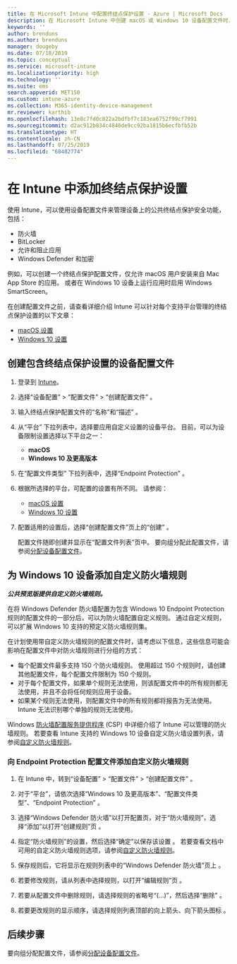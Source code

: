 ```yaml
---
title: 在 Microsoft Intune 中配置终结点保护设置 - Azure | Microsoft Docs
description: 在 Microsoft Intune 中创建 macOS 或 Windows 10 设备配置文件时，创建终结点保护设置。
keywords: ''
author: brenduns
ms.author: brenduns
manager: dougeby
ms.date: 07/18/2019
ms.topic: conceptual
ms.service: microsoft-intune
ms.localizationpriority: high
ms.technology: ''
ms.suite: ems
search.appverid: MET150
ms.custom: intune-azure
ms.collection: M365-identity-device-management
mr.reviewer: karthib
ms.openlocfilehash: 13e8c7fd0c822a2bdfbf7c183ea6752f99cf7991
ms.sourcegitcommit: d2ac912b834c4840de9cc92ba1815b6ecfbfb52b
ms.translationtype: HT
ms.contentlocale: zh-CN
ms.lasthandoff: 07/25/2019
ms.locfileid: "68482774"
---
```

# <a name="add-endpoint-protection-settings-in-intune"></a>在 Intune 中添加终结点保护设置  

使用 Intune，可以使用设备配置文件来管理设备上的公共终结点保护安全功能，包括：  
- 防火墙   
- BitLocker  
- 允许和阻止应用  
- Windows Defender 和加密  

例如，可以创建一个终结点保护配置文件，仅允许 macOS 用户安装来自 Mac App Store 的应用。 或者在 Windows 10 设备上运行应用时启用 Windows SmartScreen。  

在创建配置文件之前，请查看详细介绍 Intune 可以针对每个支持平台管理的终结点保护设置的以下文章：  
   - [macOS 设置](endpoint-protection-macos.md)  
   - [Windows 10 设置](endpoint-protection-windows-10.md)  

## <a name="create-a-device-profile-containing-endpoint-protection-settings"></a>创建包含终结点保护设置的设备配置文件  

1. 登录到 [Intune](https://go.microsoft.com/fwlink/?linkid=2090973)。  
3. 选择“设备配置” > “配置文件” > “创建配置文件”    。  
4. 输入终结点保护配置文件的“名称”和“描述”   。  
5. 从“平台”  下拉列表中，选择要应用自定义设置的设备平台。 目前，可以为设备限制设置选择以下平台之一：  
   - **macOS**  
   - **Windows 10 及更高版本**  
6. 在“配置文件类型”  下拉列表中，选择“Endpoint Protection”  。  
7. 根据所选择的平台，可配置的设置有所不同。 请参阅：  
   - [macOS 设置](endpoint-protection-macos.md)  
   - [Windows 10 设置](endpoint-protection-windows-10.md)  

8. 配置适用的设置后，选择“创建配置文件”页上的“创建”   。  

   配置文件随即创建并显示在“配置文件列表”页中。 要向组分配此配置文件，请参阅[分配设备配置文件](device-profile-assign.md)。  

## <a name="add-custom-firewall-rules-for-windows-10-devices"></a>为 Windows 10 设备添加自定义防火墙规则  
***公共预览版提供自定义防火墙规则。***  

在将 Windows Defender 防火墙配置为包含 Windows 10 Endpoint Protection 规则的配置文件的一部分后，可以为防火墙配置自定义规则。 通过自定义规则，可以扩展 Windows 10 支持的预定义防火墙规则集。  

在计划使用带自定义防火墙规则的配置文件时，请考虑以下信息，这些信息可能会影响在配置文件中对防火墙规则进行分组的方式：  
- 每个配置文件最多支持 150 个防火墙规则。 使用超过 150 个规则时，请创建其他配置文件，每个配置文件限制为 150 个规则。  
- 对于每个配置文件，如果单个规则无法使用，则该配置文件中的所有规则都无法使用，并且不会将任何规则应用于设备。  
- 如果某个规则无法使用，则配置文件中的所有规则都将报告为无法使用。 Intune 无法识别哪个单独的规则无法使用。  

Windows [防火墙配置服务提供程序]( https://docs.microsoft.com/windows/client-management/mdm/firewall-csp) (CSP) 中详细介绍了 Intune 可以管理的防火墙规则。 若要查看 Intune 支持的 Windows 10 设备自定义防火墙设置列表，请参阅[自定义防火墙规则](endpoint-protection-windows-10.md#firewall-rules)。  

### <a name="to-add-custom-firewall-rules-to-an-endpoint-protection-profile"></a>向 Endpoint Protection 配置文件添加自定义防火墙规则  

1. 在 Intune 中，转到“设备配置” > “配置文件” > “创建配置文件”    。  

2. 对于“平台”，请依次选择“Windows 10 及更高版本”、“配置文件类型”、“Endpoint Protection”     。  

3. 选择“Windows Defender 防火墙”以打开配置页，对于“防火墙规则”，选择“添加”以打开“创建规则”页     。  

4. 指定“防火墙规则”的设置，然后选择“确定”以保存该设置  。 若要查看文档中可用的自定义防火墙规则选项，请参阅[自定义防火墙规则](endpoint-protection-windows-10.md#firewall-rules)。  

5. 保存规则后，它将显示在规则列表中的“Windows Defender 防火墙”页上  。  

6. 若要修改规则，请从列表中选择规则，以打开“编辑规则”页  。  

7. 若要从配置文件中删除规则，请选择规则的省略号“(…)”，然后选择“删除”  。  

8. 若要更改规则的显示顺序，请选择规则列表顶部的向上箭头、向下箭头图标  。  


## <a name="next-steps"></a>后续步骤  

要向组分配配置文件，请参阅[分配设备配置文件](device-profile-assign.md)。  

